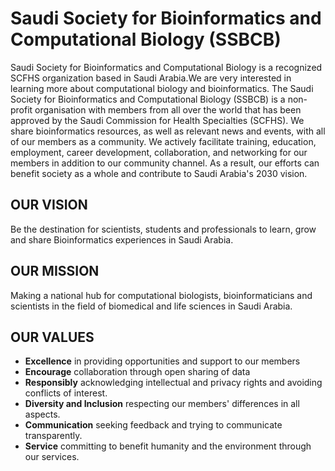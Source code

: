 # Saudi Society for Bioinformatics and Computational Biology (SSBCB)
Saudi Society for Bioinformatics and Computational Biology is a recognized SCFHS organization based in Saudi Arabia.We are very interested in learning more about computational biology and bioinformatics. The Saudi Society for Bioinformatics and Computational Biology (SSBCB) is a non-profit organisation with members from all over the world that has been approved by the Saudi Commission for Health Specialties (SCFHS). We share bioinformatics resources, as well as relevant news and events, with all of our members as a community. We actively facilitate training, education, employment, career development, collaboration, and networking for our members in addition to our community channel. As a result, our efforts can benefit society as a whole and contribute to Saudi Arabia's 2030 vision.

## OUR VISION
Be the destination for scientists, students and professionals to learn, grow and share Bioinformatics experiences in Saudi Arabia. 

## OUR MISSION
Making a national hub for computational biologists, bioinformaticians  and  scientists in  the field of biomedical and life sciences in Saudi Arabia.

## OUR VALUES
- **Excellence** in providing opportunities and support to our members
- **Encourage** collaboration through open sharing of data
- **Responsibly** acknowledging intellectual and privacy rights and avoiding conflicts of interest.
- **Diversity and Inclusion** respecting our members' differences in all aspects. 
- **Communication** seeking feedback and trying to communicate transparently. 
- **Service** committing to benefit humanity and the environment through our services.

